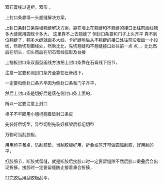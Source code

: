 双石膏线过道柜，双形 ，


上封口条靠墙一头翘缝解决方案，

上封口条封口条靠墙翘缝解决方案，靠在墙上在翘缝和不翘缝的接口出往前画线翘多大缝就用圆规卡多大，
这里靠不上去翘缝了
侧封口条要和门子上头齐平
靠不到位翘缝了，翘多大缝就画多大线，卡好缝隙后从不翘缝的接口处往前沿着画一小段线，然后切割画线处，然后比比，先切翘缝和不翘缝接口处往前一点
点，，比比然后在切头，切头然后在切石膏线弧形及台接




上挡板封口条双面型画线方法把上封口条靠在石膏线下细节，

注意一定要和测封口条齐全靠在石膏线下，

一定要和侧封口条齐平因为侧封口条和门子齐平，

然后上封口条是切好后是落在侧封口条上面的，

所以一定要注意上封口




柜子不牢固用小翘棍翘着垫封口条皮




先装好后切型，异型切割先装好框架后标记切型



万物可当刮胶板，


用用椅子餐桌，防刮胶垫，当刮胶板好用，折叠或剪开可做圆弧刮胶，好用刮的平，


打胶细节，断胶式留缝，就是断胶后接胶口时一定要留缝隙不然后胶口重叠后会出现折揍，接胶时一定要留缝防止接着重合折揍，

打完胶后用刮胶板刮平，















